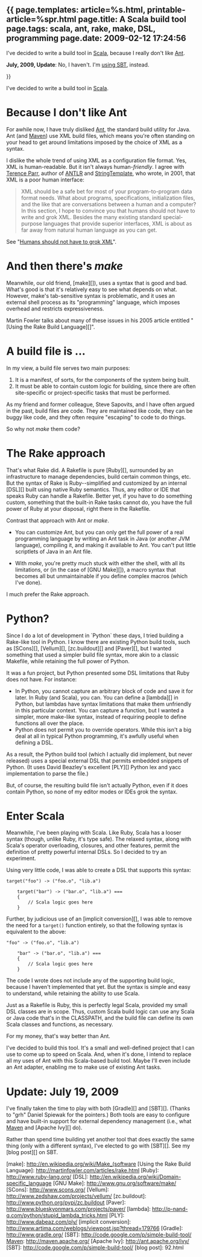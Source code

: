 {{
page.templates: article=%s.html, printable-article=%spr.html
page.title: A Scala build tool
page.tags: scala, ant, rake, make, DSL, programming
page.date: 2009-02-12 17:24:56
---
I've decided to write a build tool in
[Scala][], because I really don't like
[Ant][].

**July, 2009, Update**: No, I haven't. I'm [using SBT][],
instead.

[Scala]: http://www.scala-lang.org/
[Ant]: http://ant.apache.org/
[using SBT]: 92.html

}}

I've decided to write a build tool in
[Scala][].

# Because I don't like Ant

For awhile now, I have truly disliked
[Ant][], the standard build utility for Java.
Ant (and [Maven][]) use XML build files,
which means you're often standing on your head to get around
limitations imposed by the choice of XML as a syntax.

I dislike the whole trend of using XML as a configuration file
format. Yes, XML is human-readable. But it isn't always
human-*friendly*. I agree with
[Terence Parr][], author of
[ANTLR][] and
[StringTemplate][], who wrote, in 2001,
that XML is a poor human interface:

> XML should be a safe bet for most of your program-to-program data
> format needs. What about programs, specifications, initialization
> files, and the like that are conversations between a human and a
> computer? In this section, I hope to convince you that humans
> should not have to write and grok XML. Besides the many existing
> standard special-purpose languages that provide superior
> interfaces, XML is about as far away from natural human language as
> you can get.

See
"[Humans should not have to grok XML][]".

# And then there's *make*

Meanwhile, our old friend,
[make][]), uses a syntax
that is good and bad. What's good is that it's relatively easy to
see what depends on what. However, make's tab-sensitive syntax is
problematic, and it uses an external shell process as its
"programming" language, which imposes overhead and restricts
expressiveness.

Martin Fowler talks about many of these issues in his 2005 article
entitled
"[Using the Rake Build Language][]".

# A build file is ...

In my view, a build file serves two main purposes:

1.  It is a manifest, of sorts, for the components of the system
    being built.
2.  It must be able to contain custom logic for building, since
    there are often site-specific or project-specific tasks that must
    be performed.

As my friend and former colleague, Steve Sapovits, and I have often
argued in the past, build files are code. They are maintained like
code, they can be buggy like code, and they often require
"escaping" to code to do things.

So why not *make* them code?

# The Rake approach

That's what Rake did. A Rakefile is pure
[Ruby][], surrounded by an infrastructure
to manage dependencies, build certain common things, etc. But the
syntax of Rake is Ruby--simplified and customized by an internal
[DSL][] built
using native Ruby semantics. Thus, any editor or IDE that speaks
Ruby can handle a Rakefile. Better yet, if you have to do something
custom, something that the built-in Rake tasks cannot do, you have
the full power of Ruby at your disposal, right there in the
Rakefile.

Contrast that approach with Ant or *make*.

-   You can customize Ant, but you can only get the full power of a
    real programming language by writing an Ant task in Java (or
    another JVM language), compiling it, and making it available to
    Ant. You can't put little scriptlets of Java in an Ant file.

-   With *make*, you're pretty much stuck with either the shell,
    with all its limitations, or (in the case of
    [GNU Make][]), a macro syntax that
    becomes all but unmaintainable if you define complex macros (which
    I've done).


I much prefer the Rake approach.

# Python?

Since I do a lot of development in \`Python\` these days, I tried
building a Rake-like tool in Python. I know there are existing
Python build tools, such as [SCons][],
[Vellum][],
[zc.buildout][] and
[Paver][], but I wanted
something that used a simpler build file syntax, more akin to a
classic Makefile, while retaining the full power of Python.

It was a fun project, but Python presented some DSL limitations
that Ruby does not have. For instance:

-   In Python, you cannot capture an arbitrary block of code and
    save it for later. In Ruby (and Scala), you can. You can define a
    [lambda][] in
    Python, but lambdas have syntax limitations that make them
    unfriendly in this particular context. You can capture a function,
    but I wanted a simpler, more make-like syntax, instead of requiring
    people to define functions all over the place.
-   Python does not permit you to override operators. While this
    isn't a big deal at all in typical Python programming, it's awfully
    useful when defining a DSL.

As a result, the Python build tool (which I actually did implement,
but never released) uses a special external DSL that permits
embedded snippets of Python. (It uses David Beazley's excellent
[PLY][] Python lex and yacc
implementation to parse the file.)

But, of course, the resulting build file isn't actually Python,
even if it does contain Python, so none of my editor modes or IDEs
grok the syntax.

# Enter Scala

Meanwhile, I've been playing with Scala. Like Ruby, Scala has a
looser syntax (though, unlike Ruby, it's type safe). The relaxed
syntax, along with Scala's operator overloading, closures, and
other features, permit the definition of pretty powerful internal
DSLs. So I decided to try an experiment.

Using very little code, I was able to create a DSL that supports
this syntax:

    target("foo") -> ("foo.o", "lib.a")
    
        target("bar") -> ("bar.o", "lib.a") ===
        {
            // Scala logic goes here
        }

Further, by judicious use of an
[implicit conversion][],
I was able to remove the need for a `target()` function entirely,
so that the following syntax is equivalent to the above:

    "foo" -> ("foo.o", "lib.a")
    
        "bar" -> ("bar.o", "lib.a") ===
        {
            // Scala logic goes here
        }

The code I wrote does not include any of the supporting build
logic, because I haven't implemented that yet. But the syntax is
simple and easy to understand, while retaining the ability to use
Scala.

Just as a Rakefile is Ruby, this is perfectly legal Scala, provided
my small DSL classes are in scope. Thus, custom Scala build logic
can use any Scala or Java code that's in the CLASSPATH, and the
build file can define its own Scala classes and functions, as
necessary.

For my money, that's way better than Ant.

I've decided to build this tool. It's a small and well-defined
project that I can use to come up to speed on Scala. And, when it's
done, I intend to replace all my uses of Ant with this Scala-based
build tool. Maybe I'll even include an Ant adapter, enabling me to
make use of existing Ant tasks.

# Update: July 19, 2009

I've finally taken the time to play with both
[Gradle][] and
[SBT][]. (Thanks to
"grh" Daniel Spiewak for the pointers.) Both tools are easy to
configure and have built-in support for external dependency
management (i.e., what [Maven][] and
[Apache Ivy][] do).

Rather than spend time building yet another tool that does exactly
the same thing (only with a different syntax), I've elected to go
with [SBT][]. See my
[blog post][] on SBT.

[Scala]: http://www.scala-lang.org/
[Ant]: http://ant.apache.org/
[Maven]: http://maven.apache.org/
[Terence Parr]: http://www.cs.usfca.edu/~parrt/
[ANTLR]: http://www.antlr.org/
[StringTemplate]: http://stringtemplate.org/
[Humans should not have to grok XML]: http://www.ibm.com/developerworks/xml/library/x-sbxml.html
[make]: http://en.wikipedia.org/wiki/Make_(software
[Using the Rake Build Language]: http://martinfowler.com/articles/rake.html
[Ruby]: http://www.ruby-lang.org/
[DSL]: http://en.wikipedia.org/wiki/Domain-specific_language
[GNU Make]: http://www.gnu.org/software/make/
[SCons]: http://www.scons.org/
[Vellum]: http://www.zedshaw.com/projects/vellum/
[zc.buildout]: http://www.python.org/pypi/zc.buildout
[Paver]: http://www.blueskyonmars.com/projects/paver/
[lambda]: http://p-nand-q.com/python/stupid_lambda_tricks.html
[PLY]: http://www.dabeaz.com/ply/
[implicit conversion]: http://www.artima.com/weblogs/viewpost.jsp?thread=179766
[Gradle]: http://www.gradle.org/
[SBT]: http://code.google.com/p/simple-build-tool/
[Maven]: http://maven.apache.org/
[Apache Ivy]: http://ant.apache.org/ivy/
[SBT]: http://code.google.com/p/simple-build-tool/
[blog post]: 92.html
